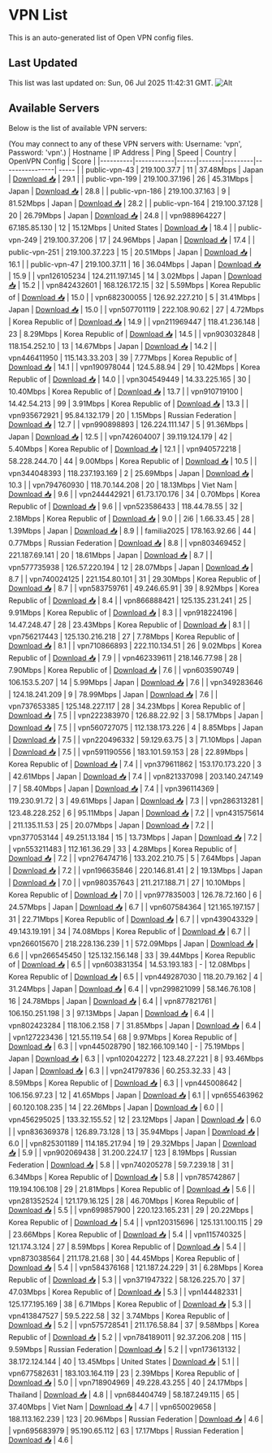 # VPN List

This is an auto-generated list of Open VPN config files.

## Last Updated

This list was last updated on: Sun, 06 Jul 2025 11:42:31 GMT.
![Alt](https://repobeats.axiom.co/api/embed/186b98318ef1479477931607c1ad7d823f12451f.svg "Repobeats analytics image")

## Available Servers

Below is the list of available VPN servers:

(You may connect to any of these VPN servers with: Username: 'vpn', Password: 'vpn'.)
| Hostname | IP Address | Ping | Speed | Country | OpenVPN Config | Score |
|----------|------------|------|-------|---------|----------------| ----- |
| public-vpn-43 | 219.100.37.7 | 11 | 37.48Mbps | Japan | [Download 📥](./configs/server_0_JP.ovpn) | 29.1 |
| public-vpn-199 | 219.100.37.196 | 26 | 45.31Mbps | Japan | [Download 📥](./configs/server_1_JP.ovpn) | 28.8 |
| public-vpn-186 | 219.100.37.163 | 9 | 81.52Mbps | Japan | [Download 📥](./configs/server_2_JP.ovpn) | 28.2 |
| public-vpn-164 | 219.100.37.128 | 20 | 26.79Mbps | Japan | [Download 📥](./configs/server_3_JP.ovpn) | 24.8 |
| vpn988964227 | 67.185.85.130 | 12 | 15.12Mbps | United States | [Download 📥](./configs/server_4_US.ovpn) | 18.4 |
| public-vpn-249 | 219.100.37.206 | 17 | 24.96Mbps | Japan | [Download 📥](./configs/server_5_JP.ovpn) | 17.4 |
| public-vpn-251 | 219.100.37.223 | 15 | 20.51Mbps | Japan | [Download 📥](./configs/server_6_JP.ovpn) | 16.1 |
| public-vpn-47 | 219.100.37.11 | 16 | 36.04Mbps | Japan | [Download 📥](./configs/server_7_JP.ovpn) | 15.9 |
| vpn126105234 | 124.211.197.145 | 14 | 3.02Mbps | Japan | [Download 📥](./configs/server_8_JP.ovpn) | 15.2 |
| vpn842432601 | 168.126.172.15 | 32 | 5.59Mbps | Korea Republic of | [Download 📥](./configs/server_9_KR.ovpn) | 15.0 |
| vpn682300055 | 126.92.227.210 | 5 | 31.41Mbps | Japan | [Download 📥](./configs/server_10_JP.ovpn) | 15.0 |
| vpn507701119 | 222.108.90.62 | 27 | 4.72Mbps | Korea Republic of | [Download 📥](./configs/server_11_KR.ovpn) | 14.9 |
| vpn211969447 | 118.41.236.148 | 23 | 8.29Mbps | Korea Republic of | [Download 📥](./configs/server_12_KR.ovpn) | 14.5 |
| vpn903032848 | 118.154.252.10 | 13 | 14.67Mbps | Japan | [Download 📥](./configs/server_13_JP.ovpn) | 14.2 |
| vpn446411950 | 115.143.33.203 | 39 | 7.77Mbps | Korea Republic of | [Download 📥](./configs/server_14_KR.ovpn) | 14.1 |
| vpn190978044 | 124.5.88.94 | 29 | 10.42Mbps | Korea Republic of | [Download 📥](./configs/server_15_KR.ovpn) | 14.0 |
| vpn304549449 | 14.33.225.165 | 30 | 10.40Mbps | Korea Republic of | [Download 📥](./configs/server_16_KR.ovpn) | 13.7 |
| vpn910719100 | 14.42.54.213 | 99 | 3.91Mbps | Korea Republic of | [Download 📥](./configs/server_17_KR.ovpn) | 13.3 |
| vpn935672921 | 95.84.132.179 | 20 | 1.15Mbps | Russian Federation | [Download 📥](./configs/server_18_RU.ovpn) | 12.7 |
| vpn990898893 | 126.224.111.147 | 5 | 91.36Mbps | Japan | [Download 📥](./configs/server_19_JP.ovpn) | 12.5 |
| vpn742604007 | 39.119.124.179 | 42 | 5.40Mbps | Korea Republic of | [Download 📥](./configs/server_20_KR.ovpn) | 12.1 |
| vpn940572218 | 58.228.244.70 | 44 | 9.00Mbps | Korea Republic of | [Download 📥](./configs/server_21_KR.ovpn) | 10.5 |
| vpn344048393 | 118.237.193.169 | 2 | 25.69Mbps | Japan | [Download 📥](./configs/server_22_JP.ovpn) | 10.3 |
| vpn794760930 | 118.70.144.208 | 20 | 18.13Mbps | Viet Nam | [Download 📥](./configs/server_23_VN.ovpn) | 9.6 |
| vpn244442921 | 61.73.170.176 | 34 | 0.70Mbps | Korea Republic of | [Download 📥](./configs/server_24_KR.ovpn) | 9.6 |
| vpn523586433 | 118.44.78.55 | 32 | 2.18Mbps | Korea Republic of | [Download 📥](./configs/server_25_KR.ovpn) | 9.0 |
| 2i6 | 1.66.33.45 | 28 | 1.39Mbps | Japan | [Download 📥](./configs/server_26_JP.ovpn) | 8.9 |
| familia2025 | 178.163.92.66 | 44 | 0.77Mbps | Russian Federation | [Download 📥](./configs/server_27_RU.ovpn) | 8.8 |
| vpn803469452 | 221.187.69.141 | 20 | 18.61Mbps | Japan | [Download 📥](./configs/server_28_JP.ovpn) | 8.7 |
| vpn577735938 | 126.57.220.194 | 12 | 28.07Mbps | Japan | [Download 📥](./configs/server_29_JP.ovpn) | 8.7 |
| vpn740024125 | 221.154.80.101 | 31 | 29.30Mbps | Korea Republic of | [Download 📥](./configs/server_30_KR.ovpn) | 8.7 |
| vpn583759761 | 49.246.65.91 | 39 | 8.92Mbps | Korea Republic of | [Download 📥](./configs/server_31_KR.ovpn) | 8.4 |
| vpn866888421 | 125.135.231.241 | 25 | 9.91Mbps | Korea Republic of | [Download 📥](./configs/server_32_KR.ovpn) | 8.3 |
| vpn918224196 | 14.47.248.47 | 28 | 23.43Mbps | Korea Republic of | [Download 📥](./configs/server_33_KR.ovpn) | 8.1 |
| vpn756217443 | 125.130.216.218 | 27 | 7.78Mbps | Korea Republic of | [Download 📥](./configs/server_34_KR.ovpn) | 8.1 |
| vpn710866893 | 222.110.134.51 | 26 | 9.02Mbps | Korea Republic of | [Download 📥](./configs/server_35_KR.ovpn) | 7.9 |
| vpn462339611 | 218.146.77.98 | 28 | 7.90Mbps | Korea Republic of | [Download 📥](./configs/server_36_KR.ovpn) | 7.6 |
| vpn603590749 | 106.153.5.207 | 14 | 5.99Mbps | Japan | [Download 📥](./configs/server_37_JP.ovpn) | 7.6 |
| vpn349283646 | 124.18.241.209 | 9 | 78.99Mbps | Japan | [Download 📥](./configs/server_38_JP.ovpn) | 7.6 |
| vpn737653385 | 125.148.227.117 | 28 | 34.23Mbps | Korea Republic of | [Download 📥](./configs/server_39_KR.ovpn) | 7.5 |
| vpn222383970 | 126.88.22.92 | 3 | 58.17Mbps | Japan | [Download 📥](./configs/server_40_JP.ovpn) | 7.5 |
| vpn560727075 | 112.138.173.226 | 4 | 8.85Mbps | Japan | [Download 📥](./configs/server_41_JP.ovpn) | 7.5 |
| vpn220496332 | 59.129.63.75 | 3 | 71.10Mbps | Japan | [Download 📥](./configs/server_42_JP.ovpn) | 7.5 |
| vpn591190556 | 183.101.59.153 | 28 | 22.89Mbps | Korea Republic of | [Download 📥](./configs/server_43_KR.ovpn) | 7.4 |
| vpn379611862 | 153.170.173.220 | 3 | 42.61Mbps | Japan | [Download 📥](./configs/server_44_JP.ovpn) | 7.4 |
| vpn821337098 | 203.140.247.149 | 7 | 58.40Mbps | Japan | [Download 📥](./configs/server_45_JP.ovpn) | 7.4 |
| vpn396114369 | 119.230.91.72 | 3 | 49.61Mbps | Japan | [Download 📥](./configs/server_46_JP.ovpn) | 7.3 |
| vpn286313281 | 123.48.228.252 | 6 | 95.11Mbps | Japan | [Download 📥](./configs/server_47_JP.ovpn) | 7.2 |
| vpn431575614 | 211.135.11.53 | 25 | 20.07Mbps | Japan | [Download 📥](./configs/server_48_JP.ovpn) | 7.2 |
| vpn377053144 | 49.251.13.184 | 15 | 13.73Mbps | Japan | [Download 📥](./configs/server_49_JP.ovpn) | 7.2 |
| vpn553211483 | 112.161.36.29 | 33 | 4.28Mbps | Korea Republic of | [Download 📥](./configs/server_50_KR.ovpn) | 7.2 |
| vpn276474716 | 133.202.210.75 | 5 | 7.64Mbps | Japan | [Download 📥](./configs/server_51_JP.ovpn) | 7.2 |
| vpn196635846 | 220.146.81.41 | 2 | 19.13Mbps | Japan | [Download 📥](./configs/server_52_JP.ovpn) | 7.0 |
| vpn980357643 | 211.217.188.71 | 27 | 10.10Mbps | Korea Republic of | [Download 📥](./configs/server_53_KR.ovpn) | 7.0 |
| vpn977835003 | 126.78.72.160 | 6 | 24.57Mbps | Japan | [Download 📥](./configs/server_54_JP.ovpn) | 6.7 |
| vpn607584364 | 121.165.197.157 | 31 | 22.71Mbps | Korea Republic of | [Download 📥](./configs/server_55_KR.ovpn) | 6.7 |
| vpn439043329 | 49.143.19.191 | 34 | 74.08Mbps | Korea Republic of | [Download 📥](./configs/server_56_KR.ovpn) | 6.7 |
| vpn266015670 | 218.228.136.239 | 1 | 572.09Mbps | Japan | [Download 📥](./configs/server_57_JP.ovpn) | 6.6 |
| vpn266545450 | 125.132.156.148 | 33 | 39.44Mbps | Korea Republic of | [Download 📥](./configs/server_58_KR.ovpn) | 6.5 |
| vpn603831354 | 14.53.193.183 | - | 12.08Mbps | Korea Republic of | [Download 📥](./configs/server_59_KR.ovpn) | 6.5 |
| vpn449287030 | 118.20.79.162 | 4 | 31.24Mbps | Japan | [Download 📥](./configs/server_60_JP.ovpn) | 6.4 |
| vpn299821099 | 58.146.76.108 | 16 | 24.78Mbps | Japan | [Download 📥](./configs/server_61_JP.ovpn) | 6.4 |
| vpn877821761 | 106.150.251.198 | 3 | 97.13Mbps | Japan | [Download 📥](./configs/server_62_JP.ovpn) | 6.4 |
| vpn802423284 | 118.106.2.158 | 7 | 31.85Mbps | Japan | [Download 📥](./configs/server_63_JP.ovpn) | 6.4 |
| vpn127223436 | 121.55.119.54 | 68 | 9.97Mbps | Korea Republic of | [Download 📥](./configs/server_64_KR.ovpn) | 6.3 |
| vpn445028790 | 182.166.109.140 | - | 75.19Mbps | Japan | [Download 📥](./configs/server_65_JP.ovpn) | 6.3 |
| vpn102042272 | 123.48.27.221 | 8 | 93.46Mbps | Japan | [Download 📥](./configs/server_66_JP.ovpn) | 6.3 |
| vpn241797836 | 60.253.32.33 | 43 | 8.59Mbps | Korea Republic of | [Download 📥](./configs/server_67_KR.ovpn) | 6.3 |
| vpn445008642 | 106.156.97.23 | 12 | 41.65Mbps | Japan | [Download 📥](./configs/server_68_JP.ovpn) | 6.1 |
| vpn655463962 | 60.120.108.235 | 14 | 22.26Mbps | Japan | [Download 📥](./configs/server_69_JP.ovpn) | 6.0 |
| vpn456295025 | 133.32.155.52 | 12 | 23.12Mbps | Japan | [Download 📥](./configs/server_70_JP.ovpn) | 6.0 |
| vpn836369378 | 126.89.73.128 | 13 | 35.94Mbps | Japan | [Download 📥](./configs/server_71_JP.ovpn) | 6.0 |
| vpn825301189 | 114.185.217.94 | 19 | 29.32Mbps | Japan | [Download 📥](./configs/server_72_JP.ovpn) | 5.9 |
| vpn902069438 | 31.200.224.17 | 123 | 8.19Mbps | Russian Federation | [Download 📥](./configs/server_73_RU.ovpn) | 5.8 |
| vpn740205278 | 59.7.239.18 | 31 | 6.34Mbps | Korea Republic of | [Download 📥](./configs/server_74_KR.ovpn) | 5.8 |
| vpn785742867 | 119.194.106.108 | 29 | 21.81Mbps | Korea Republic of | [Download 📥](./configs/server_75_KR.ovpn) | 5.6 |
| vpn281352524 | 121.179.16.125 | 28 | 46.70Mbps | Korea Republic of | [Download 📥](./configs/server_76_KR.ovpn) | 5.5 |
| vpn699857900 | 220.123.165.231 | 29 | 20.22Mbps | Korea Republic of | [Download 📥](./configs/server_77_KR.ovpn) | 5.4 |
| vpn120315696 | 125.131.100.115 | 29 | 23.66Mbps | Korea Republic of | [Download 📥](./configs/server_78_KR.ovpn) | 5.4 |
| vpn115740325 | 121.174.3.124 | 27 | 8.59Mbps | Korea Republic of | [Download 📥](./configs/server_79_KR.ovpn) | 5.4 |
| vpn873038564 | 211.178.21.68 | 30 | 44.45Mbps | Korea Republic of | [Download 📥](./configs/server_80_KR.ovpn) | 5.4 |
| vpn584376168 | 121.187.24.229 | 31 | 6.28Mbps | Korea Republic of | [Download 📥](./configs/server_81_KR.ovpn) | 5.3 |
| vpn371947322 | 58.126.225.70 | 37 | 47.03Mbps | Korea Republic of | [Download 📥](./configs/server_82_KR.ovpn) | 5.3 |
| vpn144482331 | 125.177.195.169 | 38 | 6.71Mbps | Korea Republic of | [Download 📥](./configs/server_83_KR.ovpn) | 5.3 |
| vpn413847527 | 59.5.222.58 | 32 | 3.74Mbps | Korea Republic of | [Download 📥](./configs/server_84_KR.ovpn) | 5.2 |
| vpn575728541 | 211.176.58.84 | 37 | 9.58Mbps | Korea Republic of | [Download 📥](./configs/server_85_KR.ovpn) | 5.2 |
| vpn784189011 | 92.37.206.208 | 115 | 9.59Mbps | Russian Federation | [Download 📥](./configs/server_86_RU.ovpn) | 5.2 |
| vpn173613132 | 38.172.124.144 | 40 | 13.45Mbps | United States | [Download 📥](./configs/server_87_US.ovpn) | 5.1 |
| vpn677582631 | 183.103.164.119 | 23 | 2.39Mbps | Korea Republic of | [Download 📥](./configs/server_88_KR.ovpn) | 5.0 |
| vpn718904969 | 49.228.43.255 | 40 | 24.17Mbps | Thailand | [Download 📥](./configs/server_89_TH.ovpn) | 4.8 |
| vpn684404749 | 58.187.249.115 | 65 | 37.40Mbps | Viet Nam | [Download 📥](./configs/server_90_VN.ovpn) | 4.7 |
| vpn650029658 | 188.113.162.239 | 123 | 20.96Mbps | Russian Federation | [Download 📥](./configs/server_91_RU.ovpn) | 4.6 |
| vpn695683979 | 95.190.65.112 | 63 | 17.17Mbps | Russian Federation | [Download 📥](./configs/server_92_RU.ovpn) | 4.6 |
